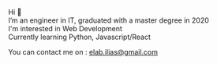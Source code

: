 Hi 👋 <br />
I’m an engineer in IT, graduated with a master degree in 2020 <br />
I'm interested in Web Development <br />
Currently learning Python, Javascript/React <br />

You can contact me on : elab.ilias@gmail.com

<!---
IliasElab/IliasElab is a ✨ special ✨ repository because its `README.md` (this file) appears on your GitHub profile.
You can click the Preview link to take a look at your changes.
--->
